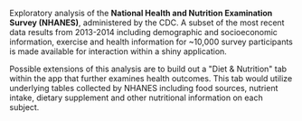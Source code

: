 Exploratory analysis of the **National Health and Nutrition Examination Survey (NHANES)**, administered by the CDC. A subset of the most recent data results from 2013-2014 including demographic and socioeconomic information, exercise and health information for ~10,000 survey participants is made available for interaction within a shiny application.

Possible extensions of this analysis are to build out a "Diet & Nutrition" tab within the app that further examines health outcomes. This tab would utilize underlying tables collected by NHANES including food sources, nutrient intake, dietary supplement and other nutritional information on each subject.
